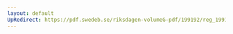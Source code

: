 ```yaml
---
layout: default
UpRedirect: https://pdf.swedeb.se/riksdagen-volumeG-pdf/199192/reg_199192/reg_199192_0260.pdf
---
```

